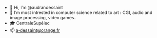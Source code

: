 - 👋 Hi, I’m @audrandessaint
- 👀 I’m most intrested in computer science related to art : CGI, audio and image processing, video games..
- 🎓 CentraleSupélec
- 📫 a-dessaint@orange.fr

<!---
audrandessaint/audrandessaint is a ✨ special ✨ repository because its `README.md` (this file) appears on your GitHub profile.
You can click the Preview link to take a look at your changes.
--->
